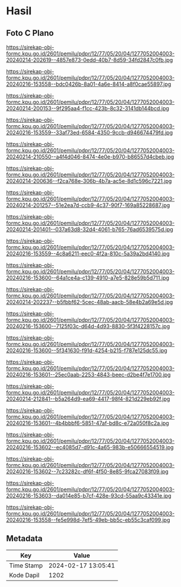 # Hasil

## Foto C Plano

https://sirekap-obj-formc.kpu.go.id/2601/pemilu/pdpr/12/77/05/20/04/1277052004003-20240214-202619--4857e873-0edd-40b7-8d59-34fd2847c0fb.jpg

https://sirekap-obj-formc.kpu.go.id/2601/pemilu/pdpr/12/77/05/20/04/1277052004003-20240216-153558--bdc0426b-8a01-4a6e-8414-a8f0cae55897.jpg

https://sirekap-obj-formc.kpu.go.id/2601/pemilu/pdpr/12/77/05/20/04/1277052004003-20240214-200153--9f295aa4-f1cc-423b-8c32-3141db144bcd.jpg

https://sirekap-obj-formc.kpu.go.id/2601/pemilu/pdpr/12/77/05/20/04/1277052004003-20240216-153559--33af73ed-6584-4350-9ccb-d946674479fd.jpg

https://sirekap-obj-formc.kpu.go.id/2601/pemilu/pdpr/12/77/05/20/04/1277052004003-20240214-210550--a4f4d046-8474-4e0e-b970-b86557d4cbeb.jpg

https://sirekap-obj-formc.kpu.go.id/2601/pemilu/pdpr/12/77/05/20/04/1277052004003-20240214-200636--f2ca768e-306b-4b7a-ac5e-8d1c596c7221.jpg

https://sirekap-obj-formc.kpu.go.id/2601/pemilu/pdpr/12/77/05/20/04/1277052004003-20240214-201257--51e2ea7d-ccb9-4c37-90f7-169a85228687.jpg

https://sirekap-obj-formc.kpu.go.id/2601/pemilu/pdpr/12/77/05/20/04/1277052004003-20240214-201401--037a63d8-32d4-4061-b765-76ad6539575d.jpg

https://sirekap-obj-formc.kpu.go.id/2601/pemilu/pdpr/12/77/05/20/04/1277052004003-20240216-153559--4c8a6211-eec0-4f2a-810c-5a39a2bd4140.jpg

https://sirekap-obj-formc.kpu.go.id/2601/pemilu/pdpr/12/77/05/20/04/1277052004003-20240216-153600--64a1ce4a-c139-4910-a7e5-828e59b5d711.jpg

https://sirekap-obj-formc.kpu.go.id/2601/pemilu/pdpr/12/77/05/20/04/1277052004003-20240214-202237--b5fbbf62-5cec-48ab-aacb-58e4b2a69e5d.jpg

https://sirekap-obj-formc.kpu.go.id/2601/pemilu/pdpr/12/77/05/20/04/1277052004003-20240216-153600--7125f03c-d64d-4d93-8830-5f3f4228157c.jpg

https://sirekap-obj-formc.kpu.go.id/2601/pemilu/pdpr/12/77/05/20/04/1277052004003-20240216-153600--5f341630-f91d-4254-b215-f787e125dc55.jpg

https://sirekap-obj-formc.kpu.go.id/2601/pemilu/pdpr/12/77/05/20/04/1277052004003-20240216-153601--25ec0aab-2253-4843-beec-d2be4f7e1700.jpg

https://sirekap-obj-formc.kpu.go.id/2601/pemilu/pdpr/12/77/05/20/04/1277052004003-20240214-212841--b5a264d9-ea69-4417-98f4-821d229eb92f.jpg

https://sirekap-obj-formc.kpu.go.id/2601/pemilu/pdpr/12/77/05/20/04/1277052004003-20240216-153601--4b4bbbf6-5851-47af-bd8c-e72a050f8c2a.jpg

https://sirekap-obj-formc.kpu.go.id/2601/pemilu/pdpr/12/77/05/20/04/1277052004003-20240216-153602--ec4085d7-d91c-4a65-983b-e50666554519.jpg

https://sirekap-obj-formc.kpu.go.id/2601/pemilu/pdpr/12/77/05/20/04/1277052004003-20240216-153602--7c23282c-df6f-4f50-8e85-9fca27083f09.jpg

https://sirekap-obj-formc.kpu.go.id/2601/pemilu/pdpr/12/77/05/20/04/1277052004003-20240216-153603--da014e85-b7cf-428e-93cd-55aa9c43341e.jpg

https://sirekap-obj-formc.kpu.go.id/2601/pemilu/pdpr/12/77/05/20/04/1277052004003-20240216-153558--fe5e998d-7ef5-49eb-bb5c-eb55c3caf099.jpg


## Metadata

| Key        | Value               |
| ---------- | ------------------- |
| Time Stamp | 2024-02-17 13:05:41 |
| Kode Dapil | 1202                |



